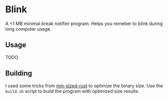 # Blink

A <1 MB minimal break notifier program. Helps you remeber to blink during long computer usage.

## Usage

TODO

## Building

I used some tricks from [min-sized-rust](https://github.com/johnthagen/min-sized-rust) to optimize the binary size.
Use the `build.sh` script to build the program with optimized size results.
